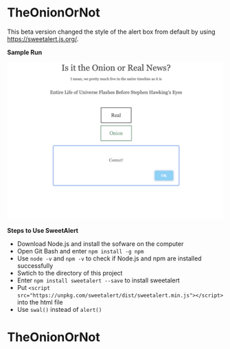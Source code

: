 # TheOnionOrNot

This beta version changed the style of the alert box from default by using https://sweetalert.js.org/.

**Sample Run**

![alt text](https://github.com/ArshSiddiqui/TheOnionOrNot/blob/27c68bbcf2579a67cee22909a41ba6bd8f2a5c65/sample%20run.png)

**Steps to Use SweetAlert**

- Download Node.js and install the sofware on the computer
- Open Git Bash and enter `npm install -g npm`
- Use `node -v` and `npm -v` to check if Node.js and npm are installed successfully
- Swtich to the directory of this project
- Enter `npm install sweetalert --save` to install sweetalert
- Put `<script src="https://unpkg.com/sweetalert/dist/sweetalert.min.js"></script>` into the html file
- Use `swal()` instead of `alert()`
# TheOnionOrNot
